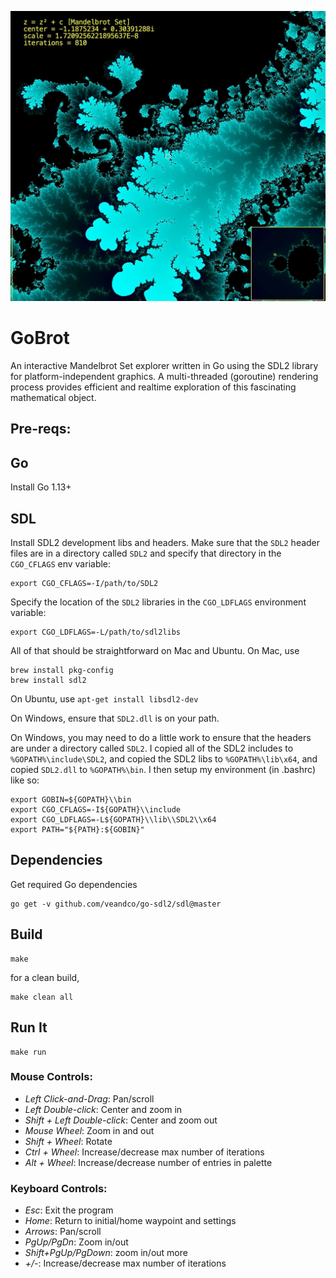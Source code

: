 <!--
Copyright (c) 2024 Thomas Mikalsen. Subject to the MIT License
-->

![alt gobrot](./doc/gobrot.jpg "Gobrot")


GoBrot
======

An interactive Mandelbrot Set explorer written in Go using the SDL2
library for platform-independent graphics. A multi-threaded (goroutine)
rendering process provides efficient and realtime exploration of this
fascinating mathematical object.

Pre-reqs:
---------

## Go

Install Go 1.13+

## SDL

Install SDL2 development libs and headers. Make sure that the `SDL2` header
files are in a directory called `SDL2` and specify that directory in the
`CGO_CFLAGS` env variable:  
```
export CGO_CFLAGS=-I/path/to/SDL2
```

Specify the location of the `SDL2` libraries in the `CGO_LDFLAGS` environment
variable:
```
export CGO_LDFLAGS=-L/path/to/sdl2libs
```

All of that should be straightforward on Mac and Ubuntu.
On Mac, use
```
brew install pkg-config
brew install sdl2
```

On Ubuntu, use `apt-get install libsdl2-dev`

On Windows, ensure that `SDL2.dll` is on your path.

On Windows, you may need to do a little work to ensure that the headers are
under a directory called `SDL2`. I copied all of the SDL2 includes to
`%GOPATH%\include\SDL2`, and copied the SDL2 libs to `%GOPATH%\lib\x64`, and copied `SDL2.dll` to
`%GOPATH%\bin`. I then setup my environment (in .bashrc) like so:

```
export GOBIN=${GOPATH}\\bin
export CGO_CFLAGS=-I${GOPATH}\\include
export CGO_LDFLAGS=-L${GOPATH}\\lib\\SDL2\\x64
export PATH="${PATH}:${GOBIN}"
```


Dependencies
------------

Get required Go dependencies

```
go get -v github.com/veandco/go-sdl2/sdl@master
```

Build
-----


```
make
```

for a clean build,
```
make clean all
```

Run It
------

```
make run
```

### Mouse Controls:

 * *Left Click-and-Drag*: Pan/scroll
 * *Left Double-click*: Center and zoom in
 * *Shift + Left Double-click*: Center and zoom out
 * *Mouse Wheel*: Zoom in and out
 * *Shift + Wheel*: Rotate
 * *Ctrl + Wheel*: Increase/decrease max number of iterations
 * *Alt + Wheel*: Increase/decrease number of entries in palette

### Keyboard Controls:
 * *Esc*: Exit the program
 * *Home*: Return to initial/home waypoint and settings
 * *Arrows*: Pan/scroll
 * *PgUp/PgDn*: Zoom in/out
 * *Shift+PgUp/PgDown*: zoom in/out more
 * *+/-*: Increase/decrease max number of iterations

